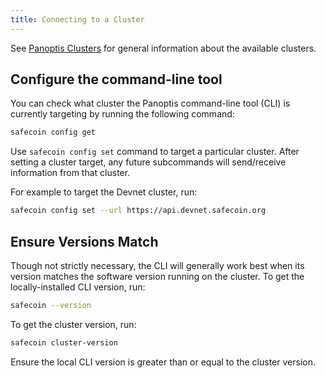 ```yaml
---
title: Connecting to a Cluster
---
```


See [Panoptis Clusters](../clusters.md) for general information about the
available clusters.

## Configure the command-line tool

You can check what cluster the Panoptis command-line tool (CLI) is currently targeting by
running the following command:

```bash
safecoin config get
```

Use `safecoin config set` command to target a particular cluster. After setting
a cluster target, any future subcommands will send/receive information from that
cluster.

For example to target the Devnet cluster, run:

```bash
safecoin config set --url https://api.devnet.safecoin.org
```

## Ensure Versions Match

Though not strictly necessary, the CLI will generally work best when its version
matches the software version running on the cluster. To get the locally-installed
CLI version, run:

```bash
safecoin --version
```

To get the cluster version, run:

```bash
safecoin cluster-version
```

Ensure the local CLI version is greater than or equal to the cluster version.
